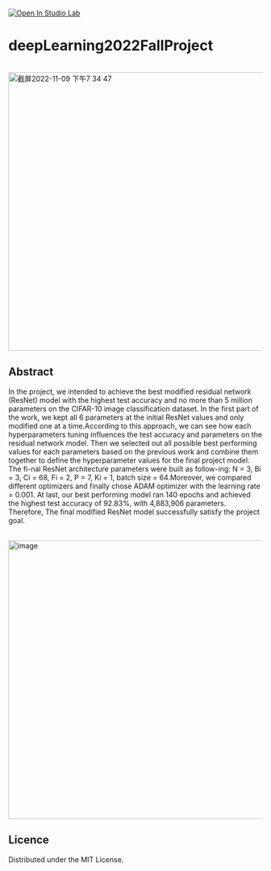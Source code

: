 <br />

[![Open In Studio Lab](https://studiolab.sagemaker.aws/studiolab.svg)](https://studiolab.sagemaker.aws/import/github/org/repo/blob/master/path/to/notebook.ipynb)

# deepLearning2022FallProject
<br />

<img width="551" alt="截屏2022-11-09 下午7 34 47" src="https://user-images.githubusercontent.com/50295329/200971617-0616eff7-c5ac-4fc5-a8f7-8a0de2050737.png">

## Abstract

In the project, we intended to achieve the best modified residual network (ResNet) model with the highest test accuracy and no more than 5 million parameters on the CIFAR-10 image classification dataset. In the first part of the work, we kept all 6 parameters at the initial ResNet values and only modified one at a time.According to this approach, we can see how each hyperparameters tuning influences the test accuracy and parameters on the residual network model. Then we selected out all possible best performing values for each parameters based on the previous work and combine them together to define the hyperparameter values for the final project model. The fi-nal ResNet architecture parameters were built as follow-ing: N = 3, Bi = 3, Ci = 68, Fi = 2, P = 7, Ki = 1, batch size = 64.Moreover, we compared different optimizers and finally chose ADAM optimizer with the learning rate = 0.001. At last, our best performing model ran 140 epochs and achieved the highest test accuracy of 92.83%, with 4,883,906 parameters. Therefore, The final modified ResNet model successfully satisfy the project goal. 

<br />

<img width="551" alt="image" src="https://user-images.githubusercontent.com/50295329/203223059-c90a0090-106e-42be-9502-b2b89876dcc8.png">








## Licence
Distributed under the MIT License.


